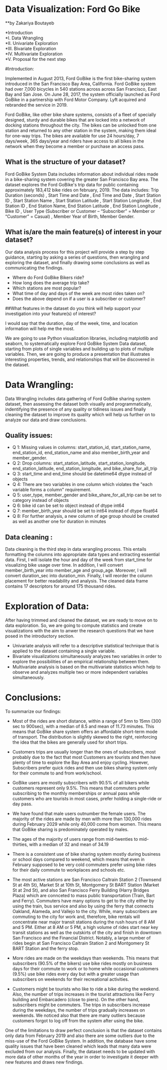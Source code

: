 # Data Visualization: Ford Go Bike
**by Zakariya Boutayeb

*Introduction<br>
*I. Data Wrangling<br>
*II. Univariate Exploration<br>
*III. Bivariate Exploration<br>
*IV. Multivariate Exploration<br>
*V. Proposal for the next step<br>

#Introduction:

Implemented in August 2013, Ford GoBike is the first bike-sharing system introduced in the San Francisco Bay Area, California. 
Ford GoBike system had over 7,000 bicycles in 540 stations across across San Francisco, East Bay and San Jose. 
On June 28, 2017, the system officially launched as Ford GoBike in a partnership with Ford Motor Company. Lyft acquired and rebranded the service in 2019.

Ford GoBike, like other bike share systems, consists of a fleet of specially designed, sturdy and durable bikes that are locked into a network of docking stations 
throughout the city. The bikes can be unlocked from one station and returned to any other station in the system, making them ideal for one-way trips. 
The bikes are available for use 24 hours/day, 7 days/week, 365 days/year and riders have access to all bikes in the network when they become a member or 
purchase an access pass.

## What is the structure of your dataset?
Ford GoBike System Data includes information about individual rides made in a bike-sharing system covering the greater San Francisco Bay area. 
The dataset explores the Ford GoBike's trip data for public containing approximately 183,412 bike rides on february, 2019.
The data includes: Trip Duration (seconds) , Start Time and Date , End Time and Date , Start Station ID , Start Station Name , Start Station Latitude , 
Start Station Longitude , End Station ID , End Station Name, End Station Latitude , End Station Longitude , Bike ID , 
User Type (Subscriber or Customer – “Subscriber” = Member or “Customer” = Casual) , Member Year of Birth, Member Gender.

## What is/are the main feature(s) of interest in your dataset?
Our data analysis process for this project will provide a step by step guidance, starting by asking a series of questions, then wrangling and exploring the dataset, 
and finally drawing some conclusions as well as communicating the findings.

- Where do Ford GoBike Bikers ride?<br>
- How long does the average trip take?<br>
- Which stations are most popular?<br>
- What time of day and days of the week are most rides taken on?<br>
- Does the above depend on if a user is a subscriber or customer?<br>

##What features in the dataset do you think will help support your investigation into your feature(s) of interest?

I would say that the duration, day of the week, time, and location information will help me the most.

We are going to use Python visualization libraries, including matplotlib and seaborn, to systematically explore Ford GoBike System Data dataset, 
starting from plots of single variables and building up to plots of multiple variables. Then, we are going to produce a presentation that illustrates 
interesting properties, trends, and relationships that will be discovered in the dataset.

# Data Wrangling:

Data Wrangling includes data gathering of Ford GoBike sharing system dataset, then assessing the dataset both visually and programmatically, 
indentifying the presence of any quality or tidiness issues and finally cleaning the dataset to improve its quality which will help us further on to analyze
our data and draw conclusions.

## Quality issues:

- Q 1: Missing values in columns: start_station_id, start_station_name, end_station_id, end_station_name and also member_birth_year and member_gender.
- Q 2: Drop columns: start_station_latitude, start_station_longitude, end_station_latitude, end_station_longitude, and bike_share_for_all_trip
- Q 3: start_time and end_time should be datetime64 dtype instead of objects
- Q 4: There are two variables in one column which violates the "each variable forms a column" requirement.
- Q 5: user_type, member_gender and bike_share_for_all_trip can be set to category instead of objects
- Q 6: bike id can be set to object instead of dtype int64
- Q 7: member_birth_year should be set to int64 instead of dtype float64
- Q 8: For further analysis, a new column of age group should be created as well as another one for duration in minutes

## Data cleaning :

Data cleaning is the third step in data wrangling process. This entails formatting the columns into appropriate data types and extracting essential data. 
First, I will isolate the hour and day of the week from start_time for visualizing bike usage over time. 
In addition, I will convert member_birth_year into member_age and group_age. Moreover, I will convert duration_sec into duration_min. 
Finally, I will reorder the column placement for better readability and analysis. The cleaned data frame contains 17 descriptors for around 175 thousand rides.

# Exploration of Data:

After having trimmed and cleaned the dataset, we are ready to move on to data exploration. So, we are going to compute statistics and create visualizations 
with the aim to anwer the research questions that we have posed in the introductory section. 

- Univariate analysis will refer to a descriptive statistical technique that is applied to the dataset containing a single variable.
- Bivariate visualizations simultaneously analyzes two variables in order to explore the possibilities of an empirical relationship between them.
- Multivariate analysis is based on the multivariate statistics which help to observe and analyzes multiple two or more independent variables simultaneously.

# Conclusions:

To summarize our findings:

- Most of the rides are short distance, within a range of 5mn to 15mn (300 sec to 900sec), with a median of 8.5 and mean of 11.73 minutes. 
This means that GoBike share system offers an affordable short-term mode of transport. The distribution is slightly skewed to the right, 
reinforcing the idea that the bikes are generally used for short trips.

- Customers trips are usually longer than the ones of subscribers, most probably due to the fact that most Customers are tourists and then have plenty of time 
to explore the Bay Area and enjoy cycling. However, Subscribers prefer quick rides and then use bikes sharing system only for their commute to and from work/school.

- GoBike users are mostly subscribers with 90.5% of all bikers while customers represent only 9.5%. This means that commuters prefer subscribing to 
the monthly memberships or annual pass while customers who are tourists in most cases, prefer holding a single-ride or day pass.

- We have found that male users outnumber the female users. The majority of the rides are made by men with more than 130,000 rides during February 2029 
while only 40,000 come from women. This means that GoBike sharing is predominately operated by males.

- The ages of the majority of users range from mid-twenties to mid-thirties, with a median of 32 and mean of 34.19

- There is a consistent use of bike sharing system mostly during business or school days compared to weekend, which means that even in February 
supposed to be very cold commuters prefer using bike rides for their daily commute to workplaces and schools etc.

- The most active stations are San Francisco Caltrain Station 2 (Townsend St at 4th St), Market St at 10th St, Montgomery St BART Station (Market St at 2nd St), 
and also San Francisco Ferry Building (Harry Bridges Plaza) which are connceted to mass public transportation (Train, Bart and Ferry). 
Commuters have many options to get to the city either by using the train, bus service and also by using the ferry that connects Oakland, 
Alameda, and Vallejo to the city. While, many subscribers are commuting to the city for work and, therefore, bike rentals will concentrate near major transit stations 
during the rush hours of 8 AM and 5 PM. Either at 8 AM or 5 PM, a high volume of rides start near key transit stations as well as the outskirts of the city and finish 
in downtown San Francisco and the Financial District. Notably, a large number of rides begin at San Francisco Caltrain Station 2 and Montgomery St BART Station and 
the ferry stop.

- More rides are made on the weekdays than weekends. This means that subscribers (90.5% of the bikers) use bike rides mostly on business days for their commute to work 
or to home while occasional customers (9.5%) use bike rides every day but with a greater usage than subscribers on weekends for their recreational activities.

- Customers might be tourists who like to ride a bike during the weekend. Also, the number of trips increases in the tourist attractions like Ferry building and 
Embarcadero (close to piers). On the other hand, subscribers might be commuters. The trips in subscribers increase during the weekdays, the number of trips gradually 
increases on weekends. We noticed also that there are many outliers because customers forgot to log off from the system after using the bike.

One of the limitations to draw perfect conclusion is that the dataset contains only data from February 2019 and also there are some outliers due to the miss-use of 
the Ford GoBike System. In addition, the database have some quality issues that have been cleaned which leads that many data were excluded from our analysis. 
Finally, the dataset needs to be updated with more data of other months of the year in order to investigate it deeper with new features and draws new findings.


